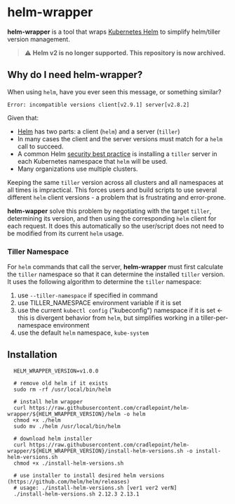 # helm-wrapper
**helm-wrapper** is a tool that wraps [Kubernetes Helm](https://github.com/helm/helm) to simplify helm/tiller version management.


> :warning: **Helm v2 is no longer supported.  This repository is now archived.**


## Why do I need helm-wrapper?
When using `helm`, have you ever seen this message, or something similar?
```
Error: incompatible versions client[v2.9.1] server[v2.8.2]
```

Given that:
* [Helm](https://github.com/helm/helm) has two parts: a client (`helm`) and a server (`tiller`)
* In many cases the client and the server versions must match for a `helm` call to succeed.
* A common Helm [security best practice](https://engineering.bitnami.com/articles/helm-security.html) is installing a `tiller` server  in each Kubernetes namespace that `helm` will be used.
* Many organizations use multiple clusters.

Keeping the same `tiller` version across all clusters and all namespaces at all times is impractical. This forces users and build scripts to use several different `helm` client versions - a problem that is frustrating and error-prone.

**helm-wapper** solve this problem by negotiating with the target `tiller`, determining its version, and then using the corresponding `helm` client for each request. It does this automatically so the user/script does not need to be modified from its current `helm` usage.


### Tiller Namespace
For `helm` commands that call the server, **helm-wrapper** must first calculate the `tiller` namespace so that it can determine the installed `tiller` version.  It uses the following algorithm to determine the `tiller` namespace:
1. use `--tiller-namespace` if specified in command
2. use TILLER_NAMESPACE environment variable if it is set
3. use the current `kubectl config` ("kubeconfig") namespace if it is set &larr; this is divergent behavior from `helm`, but simplifies working in a tiller-per-namespace environment
4. use the default `helm` namespace, `kube-system`


## Installation

```
  HELM_WRAPPER_VERSION=v1.0.0

  # remove old helm if it exists
  sudo rm -rf /usr/local/bin/helm

  # install helm wrapper
  curl https://raw.githubusercontent.com/cradlepoint/helm-wrapper/${HELM_WRAPPER_VERSION}/helm -o helm
  chmod +x ./helm
  sudo mv ./helm /usr/local/bin/helm

  # download helm installer
  curl https://raw.githubusercontent.com/cradlepoint/helm-wrapper/${HELM_WRAPPER_VERSION}/install-helm-versions.sh -o install-helm-versions.sh
  chmod +x ./install-helm-versions.sh

  # use installer to install desired helm versions (https://github.com/helm/helm/releases)
  # usage: ./install-helm-versions.sh [ver1 ver2 verN]
  ./install-helm-versions.sh 2.12.3 2.13.1
```
